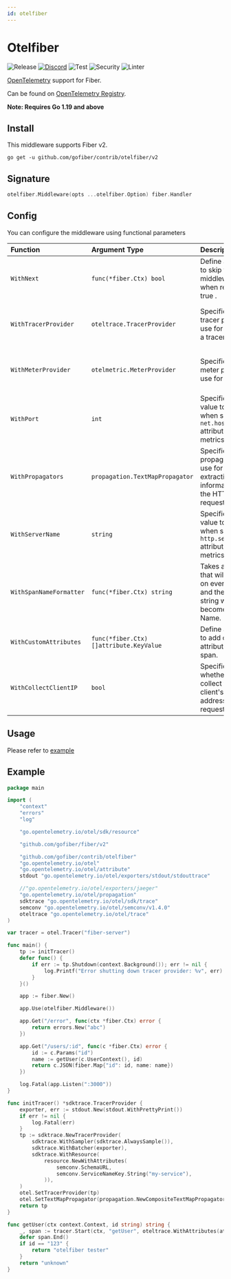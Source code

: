 ```yaml
---
id: otelfiber
---
```


# Otelfiber

![Release](https://img.shields.io/github/v/tag/gofiber/contrib?filter=otelfiber*)
[![Discord](https://img.shields.io/discord/704680098577514527?style=flat&label=%F0%9F%92%AC%20discord&color=00ACD7)](https://gofiber.io/discord)
![Test](https://github.com/gofiber/contrib/workflows/Tests/badge.svg)
![Security](https://github.com/gofiber/contrib/workflows/Security/badge.svg)
![Linter](https://github.com/gofiber/contrib/workflows/Linter/badge.svg)

[OpenTelemetry](https://opentelemetry.io/) support for Fiber.

Can be found on [OpenTelemetry Registry](https://opentelemetry.io/registry/instrumentation-go-fiber/).

**Note: Requires Go 1.19 and above**

## Install

This middleware supports Fiber v2.

```
go get -u github.com/gofiber/contrib/otelfiber/v2
```

## Signature

```go
otelfiber.Middleware(opts ...otelfiber.Option) fiber.Handler
```

## Config
You can configure the middleware using functional parameters


| Function          | Argument Type                            | Description                                                                      | Default                                                             |
| :------------------ | :-------------------------------- | :--------------------------------------------------------------------------------- | :-------------------------------------------------------------------- |
| `WithNext`              | `func(*fiber.Ctx) bool`         | Define a function to skip this middleware when returned true .| nil                                                                 |
| `WithTracerProvider`    | `oteltrace.TracerProvider`      | Specifies a tracer provider to use for creating a tracer.                         | nil - the global tracer provider is used                                   |
| `WithMeterProvider`     | `otelmetric.MeterProvider`      | Specifies a meter provider to use for reporting.                                     | nil - the global meter provider is used                                                             |
| `WithPort`              | `int`                          | Specifies the value to use when setting the `net.host.port` attribute on metrics/spans.                            | Defaults to (`80` for `http`, `443` for `https`)              |
| `WithPropagators`       | `propagation.TextMapPropagator` | Specifies propagators to use for extracting information from the HTTP requests.                     | If none are specified, global ones will be used                                                               |
| `WithServerName`        | `string`                       | Specifies the value to use when setting the `http.server_name` attribute on metrics/spans.                                          | -                                                                   |
| `WithSpanNameFormatter` | `func(*fiber.Ctx) string`       | Takes a function that will be called on every request and the returned string will become the span Name.                                   | Default formatter returns the route pathRaw |
| `WithCustomAttributes`  | `func(*fiber.Ctx) []attribute.KeyValue` | Define a function to add custom attributes to the span.                  | nil                                                                 |
| `WithCollectClientIP`   | `bool` | Specifies whether to collect the client's IP address from the request. | true |

## Usage

Please refer to [example](./example)

## Example

```go
package main

import (
	"context"
	"errors"
	"log"

	"go.opentelemetry.io/otel/sdk/resource"

	"github.com/gofiber/fiber/v2"

	"github.com/gofiber/contrib/otelfiber"
	"go.opentelemetry.io/otel"
	"go.opentelemetry.io/otel/attribute"
	stdout "go.opentelemetry.io/otel/exporters/stdout/stdouttrace"

	//"go.opentelemetry.io/otel/exporters/jaeger"
	"go.opentelemetry.io/otel/propagation"
	sdktrace "go.opentelemetry.io/otel/sdk/trace"
	semconv "go.opentelemetry.io/otel/semconv/v1.4.0"
	oteltrace "go.opentelemetry.io/otel/trace"
)

var tracer = otel.Tracer("fiber-server")

func main() {
	tp := initTracer()
	defer func() {
		if err := tp.Shutdown(context.Background()); err != nil {
			log.Printf("Error shutting down tracer provider: %v", err)
		}
	}()

	app := fiber.New()

	app.Use(otelfiber.Middleware())

	app.Get("/error", func(ctx *fiber.Ctx) error {
		return errors.New("abc")
	})

	app.Get("/users/:id", func(c *fiber.Ctx) error {
		id := c.Params("id")
		name := getUser(c.UserContext(), id)
		return c.JSON(fiber.Map{"id": id, name: name})
	})

	log.Fatal(app.Listen(":3000"))
}

func initTracer() *sdktrace.TracerProvider {
	exporter, err := stdout.New(stdout.WithPrettyPrint())
	if err != nil {
		log.Fatal(err)
	}
	tp := sdktrace.NewTracerProvider(
		sdktrace.WithSampler(sdktrace.AlwaysSample()),
		sdktrace.WithBatcher(exporter),
		sdktrace.WithResource(
			resource.NewWithAttributes(
				semconv.SchemaURL,
				semconv.ServiceNameKey.String("my-service"),
			)),
	)
	otel.SetTracerProvider(tp)
	otel.SetTextMapPropagator(propagation.NewCompositeTextMapPropagator(propagation.TraceContext{}, propagation.Baggage{}))
	return tp
}

func getUser(ctx context.Context, id string) string {
	_, span := tracer.Start(ctx, "getUser", oteltrace.WithAttributes(attribute.String("id", id)))
	defer span.End()
	if id == "123" {
		return "otelfiber tester"
	}
	return "unknown"
}
```
